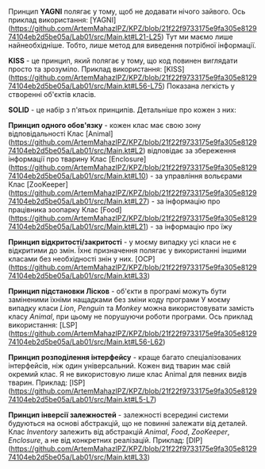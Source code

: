 Принцип **YAGNI** полягає у тому, щоб не додавати нічого зайвого.
Ось приклад використання: [YAGNI] (https://github.com/ArtemMahazIPZ/KPZ/blob/21f22f9733175e9fa305e812974104eb2d5be05a/Lab01/src/Main.kt#L21-L25)
Тут ми маємо лише найнеобхідніше. Тобто, лише метод для виведення потрібної інформації.

**KISS** - це принцип, який полягає у тому, що код повинен виглядати просто та зрозуміло.
Приклад використання: [KISS] (https://github.com/ArtemMahazIPZ/KPZ/blob/21f22f9733175e9fa305e812974104eb2d5be05a/Lab01/src/Main.kt#L56-L75)
Показана легкість у створенні об'єктів класів.

**SOLID** - це набір з п'ятьох принципів.
Детальніше про кожен з них:

**Принцип одного обов'язку** - кожен клас має свою зону відповідальності
Клас [Animal] (https://github.com/ArtemMahazIPZ/KPZ/blob/21f22f9733175e9fa305e812974104eb2d5be05a/Lab01/src/Main.kt#L2) відповідає за збереження інформації про тварину
Клас [Enclosure] (https://github.com/ArtemMahazIPZ/KPZ/blob/21f22f9733175e9fa305e812974104eb2d5be05a/Lab01/src/Main.kt#L10) - за управління вольєрами
Клас [ZooKeeper] (https://github.com/ArtemMahazIPZ/KPZ/blob/21f22f9733175e9fa305e812974104eb2d5be05a/Lab01/src/Main.kt#L27) - за інформацію про працівника зоопарку
Клас [Food] (https://github.com/ArtemMahazIPZ/KPZ/blob/21f22f9733175e9fa305e812974104eb2d5be05a/Lab01/src/Main.kt#L21) - за інформацію про їжу

**Принцип відкритості/закритості** - у моєму випадку усі класи не є відкритими до змін. Їхнє призначення полягає у використанні іншими класами без необхідності знін у них.
[OCP] (https://github.com/ArtemMahazIPZ/KPZ/blob/21f22f9733175e9fa305e812974104eb2d5be05a/Lab01/src/Main.kt#L33)

**Принцип підстановки Лісков** -  об'єкти в програмі можуть бути заміненими їхніми нащадками без зміни коду програми
У моєму випадку класи *Lion*, *Penguin* та *Monkey* можна використовувати замість класу *Animal*, при цьому не порушуючи роботи програми.
Ось приклад використання: [LSP] (https://github.com/ArtemMahazIPZ/KPZ/blob/21f22f9733175e9fa305e812974104eb2d5be05a/Lab01/src/Main.kt#L56-L62)

**Принцип розподілення інтерфейсу** - краще багато спеціалізованих інтерфейсів, ніж один універсальний.
Кожен вид тварин має свій окремий клас. Я не використовую лише клас Animal для певних видів тварин.
Приклад: [ISP] (https://github.com/ArtemMahazIPZ/KPZ/blob/21f22f9733175e9fa305e812974104eb2d5be05a/Lab01/src/Main.kt#L5-L7)

**Принцип інверсії залежностей** - залежності всередині системи будуються на основі абстракцій, що не повинні залежати від деталей.
Клас *Inventory* залежить від абстракцій *Animal*, *Food*, *ZooKeeper*, *Enclosure*, а не від конкретних реалізацій.
Приклад: [DIP] (https://github.com/ArtemMahazIPZ/KPZ/blob/21f22f9733175e9fa305e812974104eb2d5be05a/Lab01/src/Main.kt#L33)
